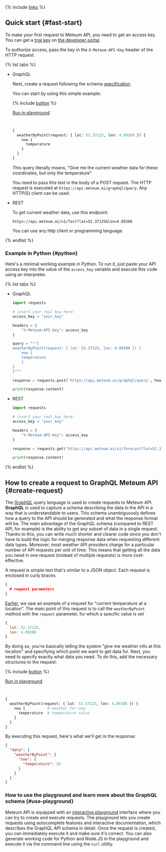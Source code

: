{% include [links](../../_includes/links.md) %}

## Quick start {#fast-start}

To make your first request to Meteum API, you need to get an access key.
You can get a [trial key](plans.md#trial) on [the developer portal](https://meteum.ai/b2b/console).

To _authorize_ access, pass the key in the `X-Meteum-API-Key` header of the HTTP request.

{% list tabs %}

- GraphQL

    Next, create a request following the schema [specification](https://docs.meteum.ai/en/pages/spectaql).

    You can start by using this simple example:

    {% include [button](../../_includes/button.md) %}
    <div class="button-container">
        <a target="_blank" href="http://bit.ly/3ZirVgy">Run in playground</a>
    </div>

    ```graphql


    {
      weatherByPoint(request: { lat: 52.37125, lon: 4.89388 }) {
        now {
          temperature
        }
      }
    }
    ```
    This query literally means, "Give me the current weather data for these coordinates, but only the temperature".

    You need to pass this text in the body of a POST request. The HTTP request is executed at `https://api.meteum.ai/graphql/query`. Any HTTP(S) client can be used.

- REST

    To get current weather data, use this endpoint:

    ```
    https://api.meteum.ai/v1/fact?lat=52.37125&lon=4.89388
    ```

    You can use any http client or programming language.

{% endlist %}

### Example in Python {#python}

Here's a minimal working example in Python. To run it, just paste your API access key into the value of the `access_key` variable and execute this code using an interpreter.

{% list tabs %}

- GraphQL

    ```python
    import requests

    # insert your real key here!
    access_key = "your_key"

    headers = {
        "X-Meteum-API-Key": access_key
    }

    query = """{
    weatherByPoint(request: { lat: 52.37125, lon: 4.89388 }) {
        now {
        temperature
        }
    }
    }"""

    response = requests.post('https://api.meteum.ai/graphql/query', headers=headers, json={'query': query})

    print(response.content)
    ```

- REST

    ```python
    import requests

    # insert your real key here!
    access_key = "your_key"

    headers = {
        "X-Meteum-API-Key": access_key
    }

    response = requests.get('https://api.meteum.ai/v1/forecast?lat=52.37125&lon=4.89388', headers=headers)

    print(response.content)
    ```

{% endlist %}

## How to create a request to GraphQL Meteum API {#create-request}

The [GraphQL](https://graphql.org/) query language is used to create requests to Meteum API. **GraphQL** is used to capture a schema describing the data in the API in a way that is understandable to users. This schema unambiguously defines how a query to the API should be generated and what the response format will be. The main advantage of the GraphQL schema (compared to REST API, for example) is the ability to get any subset of data in a single request. Thanks to this, you can write much shorter and clearer code since you don't have to build the logic for merging response data when requesting different data types. Moreover, most weather API providers charge for a particular number of API requests per unit of time. This means that getting all the data you need in one request (instead of multiple requests) is more cost-effective.

A request is simple text that's similar to a JSON object. Each request is enclosed in curly braces
```json
{
  # request parameters
}
```
[Earlier](#fast-start), we saw an example of a request for "current temperature at a location". The main point of this request is to call the `weatherByPoint` method with the `request` parameter, for which a specific value is set
```javascript
{
  lat: 52.37125,
  lon: 4.89388
}
```
By doing so, you're basically telling the system "give me weather info at this location" and specifying which point we want to get data for. Next, you need to specify exactly what data you need. To do this, add the necessary structures to the request:

{% include [button](../../_includes/button.md) %}
<div class="button-container">
    <a target="_blank" href="http://bit.ly/3ZirVgy">Run in playground</a>
</div>

```graphql


{
  weatherByPoint(request: { lat: 52.37125, lon: 4.89388 }) {
    now {          # weather for now
      temperature  # temperature value
    }
  }
}
```

By executing this request, here's what we'll get in the response:
```json
{
  "data": {
    "weatherByPoint": {
      "now": {
        "temperature": 20
      }
    }
  }
}
```

### How to use the playground and learn more about the GraphQL schema {#use-playground}

Meteum API is equipped with an [interactive playground](https://meteum.ai/b2b/api#graphql) interface where you can try to create and execute requests. The playground lets you create requests using autocomplete features and interactive documentation, which describes the GraphQL API schema in detail. Once the request is created, you can immediately execute it and make sure it's correct. You can also generate working code for Python and Node.JS in the playground and execute it via the command line using the `curl` utility.
